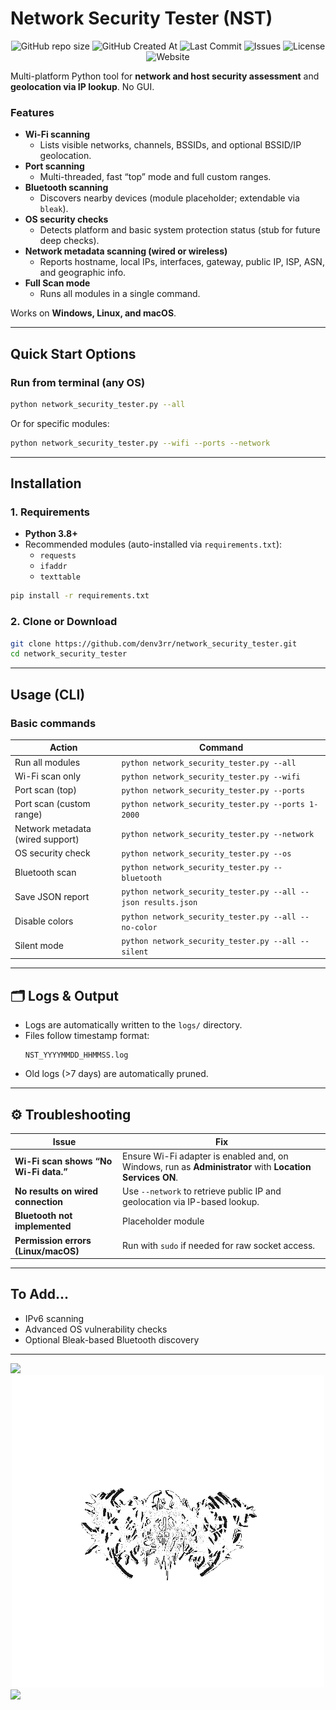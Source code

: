 # Network Security Tester (NST)

<div align="center">

  ![GitHub repo size](https://img.shields.io/github/repo-size/denv3rr/network_security_tester)
  ![GitHub Created At](https://img.shields.io/github/created-at/denv3rr/network_security_tester)
  ![Last Commit](https://img.shields.io/github/last-commit/denv3rr/network_security_tester)
  ![Issues](https://img.shields.io/github/issues/denv3rr/network_security_tester)
  ![License](https://img.shields.io/github/license/denv3rr/network_security_tester)
  ![Website](https://img.shields.io/website?url=https%3A%2F%2Fseperet.com&label=seperet.com)
  
</div>

Multi-platform Python tool for **network and host security assessment** and **geolocation via IP lookup**. No GUI.

### Features

- **Wi-Fi scanning**
  - Lists visible networks, channels, BSSIDs, and optional BSSID/IP geolocation.
- **Port scanning**
  - Multi-threaded, fast “top” mode and full custom ranges.
- **Bluetooth scanning**
  - Discovers nearby devices (module placeholder; extendable via `bleak`).
- **OS security checks**
  - Detects platform and basic system protection status (stub for future deep checks).
- **Network metadata scanning (wired or wireless)**
  - Reports hostname, local IPs, interfaces, gateway, public IP, ISP, ASN, and geographic info.
- **Full Scan mode**
  - Runs all modules in a single command.

Works on **Windows, Linux, and macOS**.

---

## Quick Start Options

### Run from terminal (any OS)

```bash
python network_security_tester.py --all
```

Or for specific modules:

```bash
python network_security_tester.py --wifi --ports --network
```

---

## Installation

### **1. Requirements**

- **Python 3.8+**
- Recommended modules (auto-installed via `requirements.txt`):
  - `requests`
  - `ifaddr`
  - `texttable`

```bash
pip install -r requirements.txt
```

### **2. Clone or Download**

```bash
git clone https://github.com/denv3rr/network_security_tester.git
cd network_security_tester
```

---

## Usage (CLI)

### **Basic commands**

| Action | Command |
|--------|----------|
| Run all modules | `python network_security_tester.py --all` |
| Wi-Fi scan only | `python network_security_tester.py --wifi` |
| Port scan (top) | `python network_security_tester.py --ports` |
| Port scan (custom range) | `python network_security_tester.py --ports 1-2000` |
| Network metadata (wired support) | `python network_security_tester.py --network` |
| OS security check | `python network_security_tester.py --os` |
| Bluetooth scan | `python network_security_tester.py --bluetooth` |
| Save JSON report | `python network_security_tester.py --all --json results.json` |
| Disable colors | `python network_security_tester.py --all --no-color` |
| Silent mode | `python network_security_tester.py --all --silent` |

---

## 🗂 Logs & Output

- Logs are automatically written to the `logs/` directory.
- Files follow timestamp format:
  ```
  NST_YYYYMMDD_HHMMSS.log
  ```
- Old logs (>7 days) are automatically pruned.

---

## ⚙️ Troubleshooting

| Issue | Fix |
|-------|-----|
| **Wi-Fi scan shows “No Wi-Fi data.”** | Ensure Wi-Fi adapter is enabled and, on Windows, run as **Administrator** with **Location Services ON**. |
| **No results on wired connection** | Use `--network` to retrieve public IP and geolocation via IP-based lookup. |
| **Bluetooth not implemented** | Placeholder module |
| **Permission errors (Linux/macOS)** | Run with `sudo` if needed for raw socket access. |

---

## To Add...

- IPv6 scanning  
- Advanced OS vulnerability checks  
- Optional Bleak-based Bluetooth discovery

---

<img src="https://user-images.githubusercontent.com/74038190/212284100-561aa473-3905-4a80-b561-0d28506553ee.gif">
<div align="center">
  <a href="https://seperet.com">
    <img src="https://github.com/denv3rr/denv3rr/blob/main/Seperet_Slam_White.gif"/>
  </a>
</div>
<img src="https://user-images.githubusercontent.com/74038190/212284100-561aa473-3905-4a80-b561-0d28506553ee.gif">
